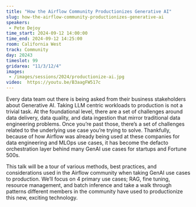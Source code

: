 ```yaml
---
title: "How the Airflow Community Productionizes Generative AI"
slug: how-the-airflow-community-productionizes-generative-ai
speakers:
 - Pete Dejoy
time_start: 2024-09-12 14:00:00
time_end: 2024-09-12 14:25:00
room: California West
track: Community
day: 20243
timeslot: 99
gridarea: "11/3/12/4"
images: 
 - /images/sessions/2024/productionize-ai.jpg
video:  https://youtu.be/B3aagFW517c
---
```


Every data team out there is being asked from their business stakeholders about Generative AI. Taking LLM centric workloads to production is not a trivial task. At the foundational level, there are a set of challenges around data delivery, data quality, and data ingestion that mirror traditional data engineering problems. Once you’re past those, there’s a set of challenges related to the underlying use case you’re trying to solve. Thankfully, because of how Airflow was already being used at these companies for data engineering and MLOps use cases, it has become the defacto orchestration layer behind many GenAI use cases for startups and Fortune 500s. 
 
 
 
 This talk will be a tour of various methods, best practices, and considerations used in the Airflow community when taking GenAI use cases to production. We’ll focus on 4 primary use cases; RAG, fine tuning, resource management, and batch inference and take a walk through patterns different members in the community have used to productionize this new, exciting technology.
